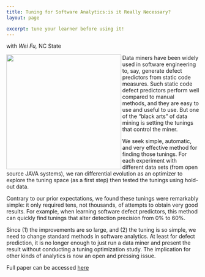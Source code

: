 ```yaml
---
title: Tuning for Software Analytics:is it Really Necessary?
layout: page

excerpt: tune your learner before using it!
---
```


with _Wei Fu,_ NC State

<img align="left" width="300"
 src="{{site.url}}/img/tunelearner.png">     

Data miners have been widely used in software engineering to, say, generate defect predictors from static code measures. Such static code defect predictors perform well compared to manual methods, and they are easy to use and useful to use. But one of the “black arts” of data mining is setting the tunings that control the miner.

We seek simple, automatic, and very effective method for finding those tunings. For each experiment with different data sets (from open source JAVA systems), we ran differential evolution as an optimizer to explore the tuning space (as a first step) then tested the tunings using hold-out data.

Contrary to our prior expectations, we found these tunings were remarkably simple: it only required tens, not thousands, of attempts to obtain very good results. For example, when learning software defect predictors, this method can quickly find tunings that alter detection precision from 0% to 60%.

Since (1) the improvements are so large, and (2) the tuning is so simple, we need to change standard methods in software analytics. At least for defect prediction, it is no longer enough to just run a data miner and present the result without conducting a tuning optimization study. The implication for other kinds of analytics is now an open and pressing issue.

Full paper can be accessed [here](http://www.sciencedirect.com/science/article/pii/S0950584916300738)